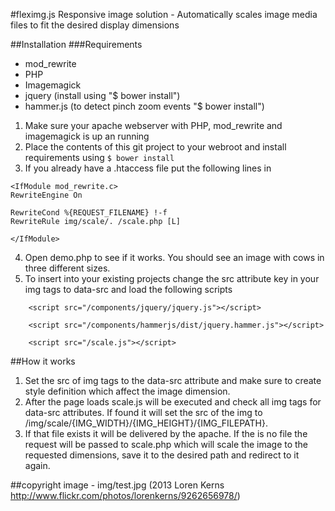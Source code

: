 #fleximg.js
Responsive image solution - Automatically scales image media files to fit the desired display dimensions

##Installation
###Requirements
* mod_rewrite
* PHP
* Imagemagick
* jquery (install using "$ bower install")
* hammer.js (to detect pinch zoom events "$ bower install")

1. Make sure your apache webserver with PHP, mod_rewrite and imagemagick is up an running
2. Place the contents of this git project to your webroot and install requirements using ```$ bower install```
3. If you already have a .htaccess file put the following lines in 

```
<IfModule mod_rewrite.c>
RewriteEngine On

RewriteCond %{REQUEST_FILENAME} !-f
RewriteRule img/scale/. /scale.php [L]

</IfModule>
```


4. Open demo.php to see if it works. You should see an image with cows in three different sizes.
5. To insert into your existing projects change the src attribute key in your img tags to data-src and load the following scripts
```
	<script src="/components/jquery/jquery.js"></script>

	<script src="/components/hammerjs/dist/jquery.hammer.js"></script>

	<script src="/scale.js"></script>

```


##How it works
1. Set the src of img tags to the data-src attribute and make sure to create style definition which affect the image dimension.
2. After the page loads scale.js will be executed and check all img tags for data-src attributes. If found it will set the src of the img to /img/scale/{IMG_WIDTH}/{IMG_HEIGHT}/{IMG_FILEPATH}.
3. If that file exists it will be delivered by the apache. If the is no file the request will be passed to  scale.php which will scale the image to the requested dimensions, save it to the desired path and redirect to it again.

##copyright
image - img/test.jpg (2013 Loren Kerns http://www.flickr.com/photos/lorenkerns/9262656978/)